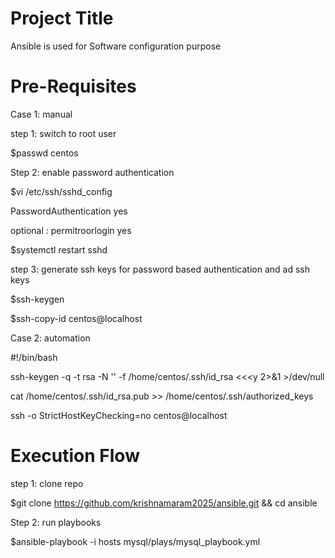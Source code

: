 Project Title
========================
Ansible is used for Software configuration purpose


 Pre-Requisites
===============================
Case 1: manual 

step 1: switch to root user

$passwd centos

Step 2: enable password authentication

$vi /etc/ssh/sshd_config

   PasswordAuthentication yes

optional :   permitroorlogin yes

$systemctl restart sshd

step 3: generate ssh keys for password based authentication and ad ssh keys

$ssh-keygen

$ssh-copy-id centos@localhost


Case 2: automation

 #!/bin/bash
 
 ssh-keygen -q -t rsa -N '' -f /home/centos/.ssh/id_rsa <<<y 2>&1 >/dev/null

 cat /home/centos/.ssh/id_rsa.pub >> /home/centos/.ssh/authorized_keys

 ssh -o StrictHostKeyChecking=no centos@localhost


Execution Flow
======================

step 1: clone repo

$git clone https://github.com/krishnamaram2025/ansible.git && cd ansible

Step 2: run playbooks

$ansible-playbook -i hosts mysql/plays/mysql_playbook.yml


